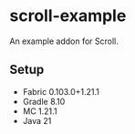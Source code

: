 # scroll-example

An example addon for Scroll.

## Setup

- Fabric 0.103.0+1.21.1
- Gradle 8.10
- MC 1.21.1
- Java 21
